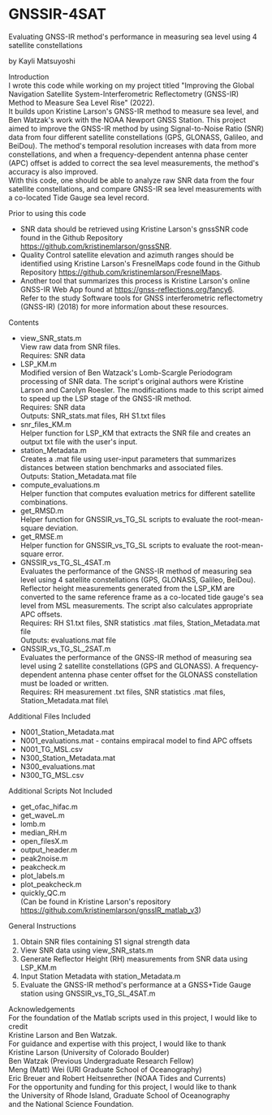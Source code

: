 # GNSSIR-4SAT
Evaluating GNSS-IR method's performance in measuring sea level using 4 satellite constellations

by Kayli Matsuyoshi

Introduction \
I wrote this code while working on my project titled "Improving the Global Navigation Satellite System-Interferometric Reflectometry (GNSS-IR) Method to Measure Sea Level Rise" (2022). \
It builds upon Kristine Larson's GNSS-IR method to measure sea level, and Ben Watzak's work with the NOAA Newport GNSS Station. This project aimed to improve the GNSS-IR method by using Signal-to-Noise Ratio (SNR) data from four different satellite constellations (GPS, GLONASS, Galileo, and BeiDou). The method's temporal resolution increases with data from more constellations, and when a frequency-dependent antenna phase center (APC) offset is added to correct the sea level measurements, the method's accuracy is also improved. \
With this code, one should be able to analyze raw SNR data from the four satellite constellations, and compare GNSS-IR sea level measurements with a co-located Tide Gauge sea level record.

Prior to using this code
- SNR data should be retrieved using Kristine Larson's gnssSNR code found in the Github Repository https://github.com/kristinemlarson/gnssSNR. 
- Quality Control satellite elevation and azimuth ranges should be identified using Kristine Larson's FresnelMaps code found in the Github Repository https://github.com/kristinemlarson/FresnelMaps. 
- Another tool that summarizes this process is Kristine Larson's online GNSS-IR Web App found at https://gnss-reflections.org/fancy6. \
Refer to the study Software tools for GNSS interferometric reflectometry (GNSS-IR) (2018) for more information about these resources.

Contents
- view_SNR_stats.m \
    View raw data from SNR files. \
    Requires: SNR data
- LSP_KM.m\
    Modified version of Ben Watzack's Lomb-Scargle Periodogram processing of SNR data. The script's original authors were Kristine Larson and Carolyn Roesler. The modifications made to this script aimed to speed up the LSP stage of the GNSS-IR method. \
    Requires: SNR data\
    Outputs: SNR_stats.mat files, RH S1.txt files
- snr_files_KM.m\
    Helper function for LSP_KM that extracts the SNR file and creates an output txt file with the user's input. 
- station_Metadata.m\
    Creates a .mat file using user-input parameters that summarizes distances between station benchmarks and associated files.\
    Outputs: Station_Metadata.mat file
- compute_evaluations.m\
    Helper function that computes evaluation metrics for different satellite combinations. 
- get_RMSD.m\
    Helper function for GNSSIR_vs_TG_SL scripts to evaluate the root-mean-square deviation. 
- get_RMSE.m\
    Helper function for GNSSIR_vs_TG_SL scripts to evaluate the root-mean-square error. 
- GNSSIR_vs_TG_SL_4SAT.m\
    Evaluates the performance of the GNSS-IR method of measuring sea level using 4 satellite constellations (GPS, GLONASS, Galileo, BeiDou). Reflector height measurements generated from the LSP_KM are converted to the same reference frame as a co-located tide gauge's sea level from MSL measurements. The script also calculates appropriate APC offsets. \
    Requires: RH S1.txt files, SNR statistics .mat files, Station_Metadata.mat file\
    Outputs: evaluations.mat file
- GNSSIR_vs_TG_SL_2SAT.m\
    Evaluates the performance of the GNSS-IR method of measuring sea level using 2 satellite constellations (GPS and GLONASS). A frequency-dependent antenna phase center offset for the GLONASS constellation must be loaded or written. \
    Requires: RH measurement .txt files, SNR statistics .mat files, Station_Metadata.mat file\

Additional Files Included
- N001_Station_Metadata.mat
- N001_evaluations.mat - contains empiracal model to find APC offsets
- N001_TG_MSL.csv
- N300_Station_Metadata.mat
- N300_evaluations.mat
- N300_TG_MSL.csv

Additional Scripts Not Included
- get_ofac_hifac.m
- get_waveL.m
- lomb.m
- median_RH.m
- open_filesX.m
- output_header.m
- peak2noise.m
- peakcheck.m
- plot_labels.m
- plot_peakcheck.m
- quickly_QC.m\
(Can be found in Kristine Larson's repository https://github.com/kristinemlarson/gnssIR_matlab_v3)

General Instructions
1. Obtain SNR files containing S1 signal strength data 
2. View SNR data using view_SNR_stats.m
3. Generate Reflector Height (RH) measurements from SNR data using LSP_KM.m
4. Input Station Metadata with station_Metadata.m
5. Evaluate the GNSS-IR method's performance at a GNSS+Tide Gauge station using GNSSIR_vs_TG_SL_4SAT.m

Acknowledgements\
For the foundation of the Matlab scripts used in this project, I would like to credit\
Kristine Larson and Ben Watzak. \
For guidance and expertise with this project, I would like to thank \
Kristine Larson (University of Colorado Boulder)\
Ben Watzak (Previous Undergraduate Research Fellow)\
Meng (Matt) Wei (URI Graduate School of Oceanography)\
Eric Breuer and Robert Heitsenrether (NOAA Tides and Currents)\
For the opportunity and funding for this project, I would like to thank \
the University of Rhode Island, Graduate School of Oceanography\
and the National Science Foundation.
